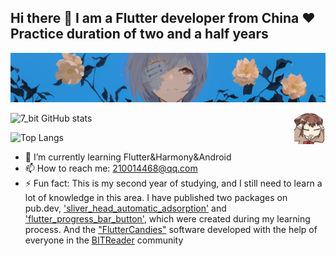 ## Hi there 👋 I am a Flutter developer from China ❤ Practice duration of two and a half years

![图片说明](./logo_.webp)
<!-- is a ✨ _special_ ✨ repository because its `README.md` (this file) appears on your GitHub profile.
- 🔭 I’m currently working on ...

- 👯 I’m looking to collaborate on ...
- 🤔 I’m looking for help with ...
- 💬 Ask me about ...
- 📫 How to reach me: ...
- 😄 Pronouns: ...
- ⚡ Fun fact: ...
-->
![7_bit GitHub stats](https://github-readme-stats.vercel.app/api?username=7-bit11&count_private=true&show_icons=true)
<img src=./refresh.gif align="right" width=50 />

![Top Langs](https://github-readme-stats.vercel.app/api/top-langs/?username=7-bit11&layout=donut)

- 🌱 I’m currently learning Flutter&Harmony&Android
- 📫 How to reach me: 210014468@qq.com
- ⚡ Fun fact: This is my second year of studying, and I still need to learn a lot of knowledge in this area. I have published two packages on pub.dev, <a href="https://pub.dev/packages/sliver_head_automatic_adsorption">'sliver_head_automatic_adsorption'</a> and <a href="https://pub.dev/packages/flutter_progress_bar_button">'flutter_progress_bar_button'</a>, which were created during my learning process. And the <a href="https://github.com/fluttercandies">"FlutterCandies"</a> software developed with the help of everyone in the <a href="https://github.com/fluttercandies/flutter_novel">BITReader</a> community
